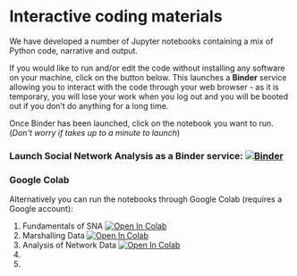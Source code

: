 # Interactive coding materials

We have developed a number of Jupyter notebooks containing a mix of Python code, narrative and output.

If you would like to run and/or edit the code without installing any software on your machine, click on the button below. This launches a **Binder** service allowing you to interact with the code through your web browser - as it is temporary, you will lose your work when you log out and you will be booted out if you don’t do anything for a long time.

Once Binder has been launched, click on the notebook you want to run. (*Don't worry if takes up to a minute to launch*)

### Launch Social Network Analysis as a Binder service: [![Binder](http://mybinder.org/badge_logo.svg)](https://mybinder.org/v2/gh/DiarmuidM/wiserd-social-network-analysis-course/main?filepath=code)

### Google Colab

Alternatively you can run the notebooks through Google Colab (requires a Google account):
1. Fundamentals of SNA [![Open In Colab](https://colab.research.google.com/assets/colab-badge.svg)](https://colab.research.google.com/github/DiarmuidM/wiserd-social-network-analysis-course/blob/main/code/wiserd-sna-fundamentals-2021-10-06.ipynb)
2. Marshalling Data [![Open In Colab](https://colab.research.google.com/assets/colab-badge.svg)](https://colab.research.google.com/github/DiarmuidM/wiserd-social-network-analysis-course/blob/main/code/wiserd-sna-fundamentals-2021-10-06.ipynb)
3. Analysis of Network Data [![Open In Colab](https://colab.research.google.com/assets/colab-badge.svg)](https://colab.research.google.com/github/DiarmuidM/wiserd-social-network-analysis-course/blob/main/code/wiserd-sna-analysis-2021-10-06.ipynb)
4.
5.
